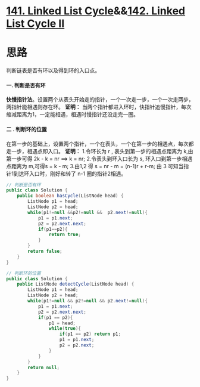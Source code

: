 # [141. Linked List Cycle](https://leetcode.com/problems/linked-list-cycle/)&&[142. Linked List Cycle II](https://leetcode.com/problems/linked-list-cycle-ii/)

# 思路

判断链表是否有环以及得到环的入口点。

#### 一. 判断是否有环

**快慢指针法**。设置两个从表头开始走的指针，一个一次走一步，一个一次走两步，两指针能相遇则存在环。
**证明：**
当两个指针都进入环时，快指针追慢指针，每次缩减距离为1，一定能相遇，相遇时慢指针还没走完一圈。

#### 二 . 判断环的位置

在第一步的基础上，设置两个指针，一个在表头，一个在第一步的相遇点，每次都走一步，相遇点即入口。
**证明：**
1.令环长为 r , 表头到第一步的相遇点距离为 k,由第一步可得  2k - k = nr ==> k = nr;
2.令表头到环入口长为 s, 环入口到第一步相遇点距离为 m,可得s = k - m;
3.由1,2 得 s = nr - m = (n-1)r + r-m;
由 3 可知当指针1到达环入口时，刚好和转了 n-1 圈的指针2相遇。

```java
// 判断是否有环
public class Solution {
    public boolean hasCycle(ListNode head) {
        ListNode p1 = head;
        ListNode p2 = head;
        while(p1!=null &&p2!=null &&  p2.next!=null){
            p1 = p1.next;
            p2 = p2.next.next;
            if(p1==p2){
                return true;
            }
        }
        return false;
    }
}
```

```java
// 判断环的位置
public class Solution {
    public ListNode detectCycle(ListNode head) {
        ListNode p1 = head;
        ListNode p2 = head;
        while(p1!=null && p2!=null && p2.next!=null){
            p1 = p1.next;
            p2 = p2.next.next;
            if(p1 == p2){
                p1 = head;
                while(true){
                    if(p1 == p2) return p1;
                    p1 = p1.next;
                    p2 = p2.next;
                }
            }
        }
        return null;
    }
}
```

